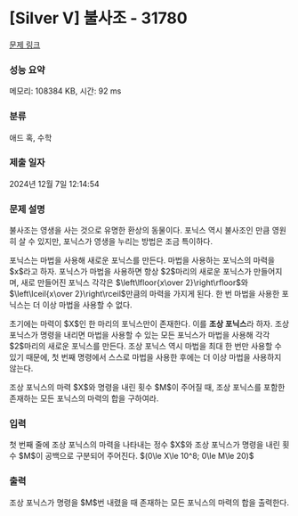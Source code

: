 # [Silver V] 불사조 - 31780 

[문제 링크](https://www.acmicpc.net/problem/31780) 

### 성능 요약

메모리: 108384 KB, 시간: 92 ms

### 분류

애드 혹, 수학

### 제출 일자

2024년 12월 7일 12:14:54

### 문제 설명

<p>불사조는 영생을 사는 것으로 유명한 환상의 동물이다. 포닉스 역시 불사조인 만큼 영원히 살 수 있지만, 포닉스가 영생을 누리는 방법은 조금 특이하다.</p>

<p>포닉스는 마법을 사용해 새로운 포닉스를 만든다. 마법을 사용하는 포닉스의 마력을 $x$라고 하자. 포닉스가 마법을 사용하면 항상 $2$마리의 새로운 포닉스가 만들어지며, 새로 만들어진 포닉스 각각은 $\left\lfloor{x\over 2}\right\rfloor$와 $\left\lceil{x\over 2}\right\rceil$만큼의 마력을 가지게 된다. 한 번 마법을 사용한 포닉스는 더 이상 마법을 사용할 수 없다.</p>

<p>초기에는 마력이 $X$인 한 마리의 포닉스만이 존재한다. 이를 <strong>조상 포닉스</strong>라 하자. 조상 포닉스가 명령을 내리면 마법을 사용할 수 있는 모든 포닉스가 마법을 사용해 각각 $2$마리의 새로운 포닉스를 만든다. 조상 포닉스 역시 마법을 최대 한 번만 사용할 수 있기 때문에, 첫 번째 명령에서 스스로 마법을 사용한 후에는 더 이상 마법을 사용하지 않는다.</p>

<p>조상 포닉스의 마력 $X$와 명령을 내린 횟수 $M$이 주어질 때, 조상 포닉스를 포함한 존재하는 모든 포닉스의 마력의 합을 구하여라.</p>

### 입력 

 <p>첫 번째 줄에 조상 포닉스의 마력을 나타내는 정수 $X$와 조상 포닉스가 명령을 내린 횟수 $M$이 공백으로 구분되어 주어진다. $(0\le X\le 10^8; 0\le M\le 20)$</p>

### 출력 

 <p>조상 포닉스가 명령을 $M$번 내렸을 때 존재하는 모든 포닉스의 마력의 합을 출력한다.</p>

